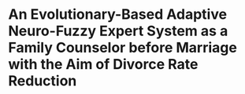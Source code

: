 # An Evolutionary-Based Adaptive Neuro-Fuzzy Expert System as a Family Counselor before Marriage with the Aim of Divorce Rate Reduction

